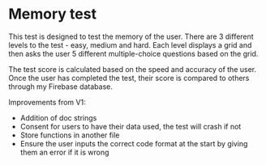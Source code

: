 # Memory test

This test is designed to test the memory of the user. There are 3 different levels to the test - easy, medium and hard. Each level displays a grid and then asks the user 5 different multiple-choice questions based on the grid. 

The test score is calculated based on the speed and accuracy of the user. Once the user has completed the test, their score is compared to others through my Firebase database.



Improvements from V1:
- Addition of doc strings
- Consent for users to have their data used, the test will crash if not
- Store functions in another file
- Ensure the user inputs the correct code format at the start by giving them an error if it is wrong
